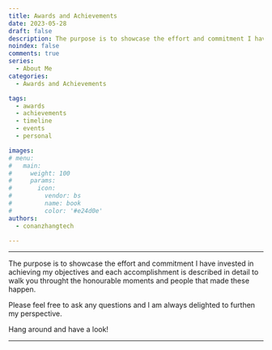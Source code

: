 ```yaml
---
title: Awards and Achievements
date: 2023-05-28
draft: false
description: The purpose is to showcase the effort and commitment I have invested in achieving my objectives and each accomplishment is described in detail to walk you throught the honourable moments and people that made these happen.
noindex: false
comments: true
series:
  - About Me
categories:
  - Awards and Achievements

tags:
  - awards
  - achievements
  - timeline
  - events
  - personal

images:
# menu:
#   main:
#     weight: 100
#     params:
#       icon:
#         vendor: bs
#         name: book
#         color: '#e24d0e'
authors:
  - conanzhangtech

---
```


---
The purpose is to showcase the effort and commitment I have invested in achieving my objectives and each accomplishment is described in detail to walk you throught the honourable moments and people that made these happen.

Please feel free to ask any questions and I am always delighted to furthen my perspective.

Hang around and have a look!

---